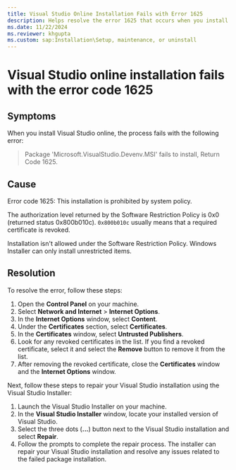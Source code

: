 ```yaml
---
title: Visual Studio Online Installation Fails with Error 1625
description: Helps resolve the error 1625 that occurs when you install Visual Studio using the online installer.
ms.date: 11/22/2024
ms.reviewer: khgupta
ms.custom: sap:Installation\Setup, maintenance, or uninstall
---
```


# Visual Studio online installation fails with the error code 1625

## Symptoms

When you install Visual Studio online, the process fails with the following error:

> Package 'Microsoft.VisualStudio.Devenv.MSI' fails to install, Return Code 1625.

## Cause

Error code 1625: This installation is prohibited by system policy.

The authorization level returned by the Software Restriction Policy is 0x0 (returned status 0x800b010c). `0x800b010c` usually means that a required certificate is revoked. 

Installation isn't allowed under the Software Restriction Policy. Windows Installer can only install unrestricted items. 

## Resolution

To resolve the error, follow these steps:

1. Open the **Control Panel** on your machine.
1. Select **Network and Internet** > **Internet Options**.
1. In the **Internet Options** window, select **Content**.
1. Under the **Certificates** section, select **Certificates**.
1. In the **Certificates** window, select **Untrusted Publishers**.
1. Look for any revoked certificates in the list. If you find a revoked certificate, select it and select the **Remove** button to remove it from the list.
1. After removing the revoked certificate, close the **Certificates** window and the **Internet Options** window.

Next, follow these steps to repair your Visual Studio installation using the Visual Studio Installer:

1. Launch the Visual Studio Installer on your machine.
1. In the **Visual Studio Installer** window, locate your installed version of Visual Studio.
1. Select the three dots (**...**) button next to the Visual Studio installation and select **Repair**.
1. Follow the prompts to complete the repair process. The installer can repair your Visual Studio installation and resolve any issues related to the failed package installation.
